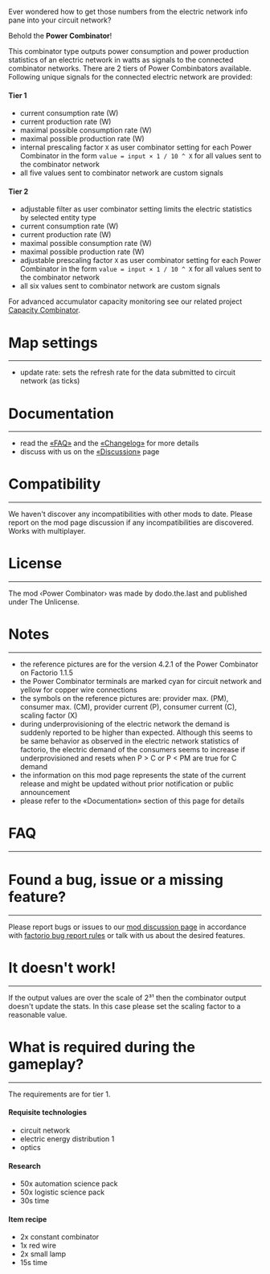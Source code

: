 Ever wondered how to get those numbers from the electric network info pane into your circuit network?

Behold the **Power Combinator**!

This combinator type outputs power consumption and power production statistics of an electric network in watts as signals to the connected combinator networks. There are 2 tiers of Power Combinbators available. Following unique signals for the connected electric network are provided:

#### Tier 1
* current consumption rate (W)
* current production rate (W)
* maximal possible consumption rate (W)
* maximal possible production rate (W)
* internal prescaling factor ``X`` as user combinator setting for each Power Combinator in the form ``value = input × 1 / 10 ^ X`` for all values sent to the combinator network
* all five values sent to combinator network are custom signals

#### Tier 2
* adjustable filter as user combinator setting limits the electric statistics by selected entity type
* current consumption rate (W)
* current production rate (W)
* maximal possible consumption rate (W)
* maximal possible production rate (W)
* adjustable prescaling factor ``X`` as user combinator setting for each Power Combinator in the form ``value = input × 1 / 10 ^ X`` for all values sent to the combinator network
* all six values sent to combinator network are custom signals

For advanced accumulator capacity monitoring see our related project [Capacity Combinator](https://mods.factorio.com/mod/capacity-combinator).


# Map settings
--------------------------------------------------------------------------------
* update rate: sets the refresh rate for the data submitted to circuit network (as ticks)


# Documentation
--------------------------------------------------------------------------------
* read the [«FAQ»](https://mods.factorio.com/mod/power-combinator/faq) and the [«Changelog»](https://mods.factorio.com/mod/power-combinator/changelog) for more details
* discuss with us on the [«Discussion»](https://mods.factorio.com/mod/power-combinator/discussion) page


# Compatibility
--------------------------------------------------------------------------------
We haven't discover any incompatibilities with other mods to date. Please report on the mod page discussion if any incompatibilities are discovered.
Works with multiplayer.


# License
--------------------------------------------------------------------------------
The mod ‹Power Combinator› was made by dodo.the.last and published under The Unlicense.


# Notes
--------------------------------------------------------------------------------
* the reference pictures are for the version 4.2.1 of the Power Combinator on Factorio 1.1.5
* the Power Combinator terminals are marked cyan for circuit network and yellow for copper wire connections
* the symbols on the reference pictures are: provider max. (PM),  consumer max. (CM),  provider current (P), consumer current (C), scaling factor (X)
* during underprovisioning of the electric network the demand is suddenly reported to be higher than expected. Although this seems to be same behavior as observed in the electric network statistics of factorio, the electric demand of the consumers seems to increase if underprovisioned and resets when P > C or P < PM are true for C demand
* the information on this mod page represents the state of the current release and might be updated without prior notification or public announcement
* please refer to the «Documentation» section of this page for details




# FAQ
--------------------------------------------------------------------------------

# Found a bug, issue or a missing feature?
--------------------------------------------------------------------------------
Please report bugs or issues to our [mod discussion page](https://mods.factorio.com/mod/power-combinator/discussion) in accordance with [factorio bug report rules](https://forums.factorio.com/viewtopic.php?f=7&t=3638) or talk with us about the desired features.

# It doesn't work!
--------------------------------------------------------------------------------
If the output values are over the scale of 2³¹ then the combinator output doesn't update the stats. In this case please set the scaling factor to a reasonable value.

# What is required during the gameplay?
--------------------------------------------------------------------------------
The requirements are for tier 1.

#### Requisite technologies
* circuit network
* electric energy distribution 1
* optics

#### Research
* 50x automation science pack
* 50x logistic science pack
* 30s time

#### Item recipe
* 2x constant combinator
* 1x red wire
* 2x small lamp
* 15s time


